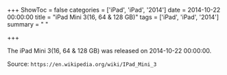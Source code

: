 +++
ShowToc = false
categories = ['iPad', 'iPad', '2014']
date = 2014-10-22 00:00:00
title = "iPad Mini 3(16, 64 & 128 GB)"
tags = ['iPad', 'iPad', '2014']
summary = " "

+++

The iPad Mini 3(16, 64 & 128 GB) was released on 2014-10-22 00:00:00.

Source: `https://en.wikipedia.org/wiki/IPad_Mini_3`


